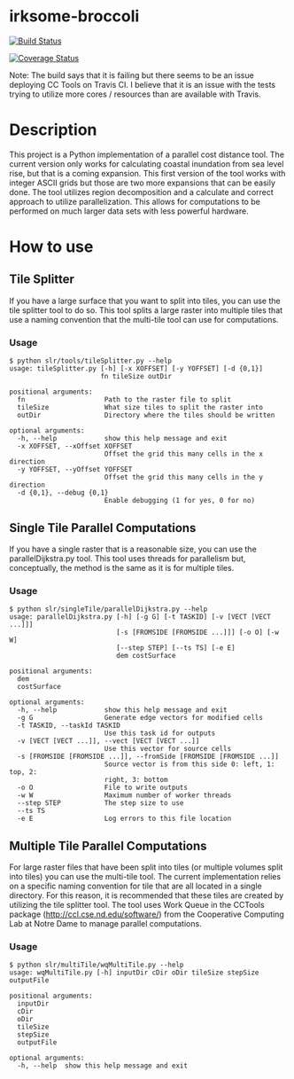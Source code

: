 # irksome-broccoli

[![Build Status](https://travis-ci.org/cjgrady/irksome-broccoli.svg?branch=master)](https://travis-ci.org/cjgrady/irksome-broccoli)

[![Coverage Status](https://coveralls.io/repos/github/cjgrady/irksome-broccoli/badge.svg?branch=master)](https://coveralls.io/github/cjgrady/irksome-broccoli?branch=master)

Note: The build says that it is failing but there seems to be an issue deploying CC Tools on Travis CI.  I believe that it is an issue with the tests trying to utilize more cores / resources than are available with Travis.  

# Description

  This project is a Python implementation of a parallel cost distance tool.  The current version only works for calculating coastal inundation from sea level rise, but that is a coming expansion.  This first version of the tool works with integer ASCII grids but those are two more expansions that can be easily done.  The tool utilizes region decomposition and a calculate and correct approach to utilize parallelization.  This allows for computations to be performed on much larger data sets with less powerful hardware.
  
# How to use

## Tile Splitter

  If you have a large surface that you want to split into tiles, you can use the tile splitter tool to do so.  This tool splits a large raster into multiple tiles that use a naming convention that the multi-tile tool can use for computations.  
  
### Usage
 
    $ python slr/tools/tileSplitter.py --help
    usage: tileSplitter.py [-h] [-x XOFFSET] [-y YOFFSET] [-d {0,1}]
                           fn tileSize outDir
    
    positional arguments:
      fn                    Path to the raster file to split
      tileSize              What size tiles to split the raster into
      outDir                Directory where the tiles should be written
    
    optional arguments:
      -h, --help            show this help message and exit
      -x XOFFSET, --xOffset XOFFSET
                            Offset the grid this many cells in the x direction
      -y YOFFSET, --yOffset YOFFSET
                            Offset the grid this many cells in the y direction
      -d {0,1}, --debug {0,1}
                            Enable debugging (1 for yes, 0 for no)

## Single Tile Parallel Computations

  If you have a single raster that is a reasonable size, you can use the parallelDijkstra.py tool.  This tool uses threads for parallelism but, conceptually, the method is the same as it is for multiple tiles.
  
### Usage

    $ python slr/singleTile/parallelDijkstra.py --help
    usage: parallelDijkstra.py [-h] [-g G] [-t TASKID] [-v [VECT [VECT ...]]]
                               [-s [FROMSIDE [FROMSIDE ...]]] [-o O] [-w W]
                               [--step STEP] [--ts TS] [-e E]
                               dem costSurface
    
    positional arguments:
      dem
      costSurface
    
    optional arguments:
      -h, --help            show this help message and exit
      -g G                  Generate edge vectors for modified cells
      -t TASKID, --taskId TASKID
                            Use this task id for outputs
      -v [VECT [VECT ...]], --vect [VECT [VECT ...]]
                            Use this vector for source cells
      -s [FROMSIDE [FROMSIDE ...]], --fromSide [FROMSIDE [FROMSIDE ...]]
                            Source vector is from this side 0: left, 1: top, 2:
                            right, 3: bottom
      -o O                  File to write outputs
      -w W                  Maximum number of worker threads
      --step STEP           The step size to use
      --ts TS
      -e E                  Log errors to this file location
 
## Multiple Tile Parallel Computations

  For large raster files that have been split into tiles (or multiple volumes split into tiles) you can use the multi-tile tool.  The current implementation relies on a specific naming convention for tile that are all located in a single directory.  For this reason, it is recommended that these tiles are created by utilizing the tile splitter tool.  The tool uses Work Queue in the CCTools package (http://ccl.cse.nd.edu/software/) from the Cooperative Computing Lab at Notre Dame to manage parallel computations.
  
### Usage

    $ python slr/multiTile/wqMultiTile.py --help
    usage: wqMultiTile.py [-h] inputDir cDir oDir tileSize stepSize outputFile
    
    positional arguments:
      inputDir
      cDir
      oDir
      tileSize
      stepSize
      outputFile
    
    optional arguments:
      -h, --help  show this help message and exit
     
